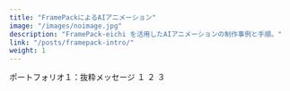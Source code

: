 ```yaml
---
title: "FramePackによるAIアニメーション"
image: "/images/noimage.jpg"
description: "FramePack-eichi を活用したAIアニメーションの制作事例と手順。"
link: "/posts/framepack-intro/"
weight: 1
---
```


ポートフォリオ１：抜粋メッセージ
１
２
３